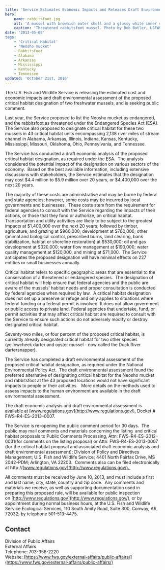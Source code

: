 ```yaml
---
title: 'Service Estimates Economic Impacts and Releases Draft Environmental Assessment of Critical Habitat Designation for Neosho Mucket and Rabbitsfoot'
hero:
    name: rabbitsfoot.jpg
    alt: 'A mussel with brownish outer shell and a glossy white inner shell that resembles a baked potato.'
    caption: 'Threatened rabbitsfoot mussel. Photo by Bob Butler, USFWS.'
date: '2013-05-08'
tags:
    - 'Critical Habitat'
    - 'Neosho mucket'
    - Rabbitsfoot
    - Alabama
    - Arkansas
    - Mississippi
    - Kentucky
    - Tennessee
updated: 'October 21st, 2016'
---
```


The U.S. Fish and Wildlife Service is releasing the estimated cost and economic impacts and draft environmental assessment of the proposed critical habitat designation of two freshwater mussels, and is seeking public comment.

Last year, the Service proposed to list the Neosho mucket as endangered, and the rabbitsfoot as threatened under the Endangered Species Act (ESA). The Service also proposed to designate critical habitat for these two mussels in 43 critical habitat units encompassing 2,138 river miles of stream channel in Alabama, Arkansas, Illinois, Indiana, Kansas, Kentucky, Mississippi, Missouri, Oklahoma, Ohio, Pennsylvania, and Tennessee. 

The Service has conducted a draft economic analysis of the proposed critical habitat designation, as required under the ESA.  The analysis considered the potential impact of the designation on various sectors of the economy.  Based on the best available information, including extensive discussions with stakeholders, the Service estimates that the designation may cost $4.4 million to $5.9 million over 20 years, or $4,400,000 over the next 20 years.

The majority of these costs are administrative and may be borne by federal and state agencies; however, some costs may be incurred by local governments and businesses.  These costs stem from the requirement for federal agencies to consult with the Service regarding the impacts of their actions, or those that they fund or authorize, on critical habitat.  Transportation and utility activities are likely to be subject to the greatest impacts at $1,400,000 over the next 20 years; followed by timber, agriculture, and grazing at $960,000; development at $760,000; other (animal and biological control, prescribed burns, land clearing, bank stabilization, habitat or shoreline restoration) at $530,000; oil and gas development at $320,000; water flow management at $190,000; water quality management at $120,000, and mining at $71,000.  The Service anticipates the proposed designation will have minimal effects on 227 entities or small businesses annually.

Critical habitat refers to specific geographic areas that are essential to the conservation of a threatened or endangered species.  The designation of critical habitat will help ensure that federal agencies and the public are aware of the mussels' habitat needs and proper consultation is conducted by federal agencies when required by law.  A critical habitat designation does not set up a preserve or refuge and only applies to situations where federal funding or a federal permit is involved. It does not allow government or public access to private land. Federal agencies that undertake, fund, or permit activities that may affect critical habitat are required to consult with the Service to ensure such actions do not adversely modify or destroy designated critical habitat.

Seventy-two miles, or four percent of the proposed critical habitat, is currently already designated critical habitat for two other species (yellowcheek darter and oyster mussel - now called the Duck River dartersnapper). 

The Service has completed a draft environmental assessment of the proposed critical habitat designation, as required under the National Environmental Policy Act.  The draft environmental assessment found the preferred alternative of designating critical habitat for the Neosho mucket and rabbitsfoot at the 43 proposed locations would not have significant impacts to people or their activities.   More details on the methods used to assess impacts to the human environment are available in the draft environmental assessment.

The draft economic analysis and draft environmental assessment is available at [www.regulations.gov](http://www.regulations.gov/), Docket # FWS–R4–ES–2013–0007.

The Service is re-opening the public comment period for 30 days.  The public may mail comments and materials concerning the listing  and critical habitat proposals to Public Comments Processing, Attn: FWS–R4–ES–2012–0031(for comments on the listing proposal) or Attn: FWS-R4-ES-2013-0007 (for the critical habitat proposal and associated draft economic analysis and draft environmental assessment); Division of Policy and Directives Management; U.S. Fish and Wildlife Service; 4401 North Fairfax Drive, MS 2042–PDM; Arlington, VA 22203\.  Comments also can be filed electronically at http://[www.regulations.gov](http://www.regulations.gov/). 

All comments must be received by June 10, 2013, and must include a first and last name, city, state, country and zip code.  Any comments and materials we receive, as well as supporting documentation used in preparing this proposed rule, will be available for public inspection on [http://www.regulations.gov](http://www.regulations.gov/), or by appointment during normal business hours, at the U.S. Fish and Wildlife Service Ecological Services, 110 South Amity Road, Suite 300, Conway, AR, 72032; by telephone 501-513-4475.

## Contact

Division of Public Affairs  
External Affairs  
Telephone: 703-358-2220  
Website: [https://www.fws.gov/external-affairs/public-affairs/](https://www.fws.gov/external-affairs/public-affairs/)
